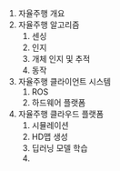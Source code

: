 
1. 자율주행 개요
2. 자율주행 알고리즘
   1. 센싱
   2. 인지
   3. 개체 인지 및 추적
   4. 동작
3. 자율주행 클라이언트 시스템
   1. ROS
   2. 하드웨어 플랫폼
4. 자율주행 클라우드 플랫폼
   1. 시뮬레이션
   2. HD맵 생성
   3. 딥러닝 모델 학습
   4. 